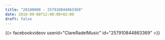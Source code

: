 ```yaml
---
title: "20180908 - 257910844863369"
date: 2018-09-08T12:00:00+02:00
draft: false
---
```


{{< facebookvideov userid="ClareRadelMusic" id="257910844863369" >}}